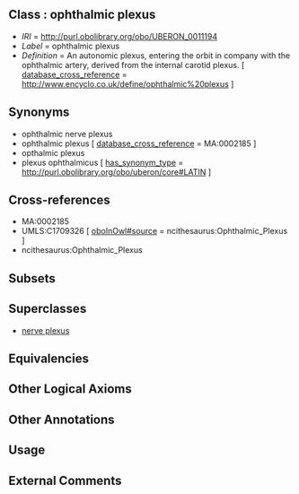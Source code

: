 
## Class : ophthalmic plexus

 * *IRI* = http://purl.obolibrary.org/obo/UBERON_0011194
 * *Label* = ophthalmic plexus
 * *Definition* = An autonomic plexus, entering the orbit in company with the ophthalmic artery, derived from the internal carotid plexus. [ [database_cross_reference](../../ef/oboInOwl#hasDbXref.md) = http://www.encyclo.co.uk/define/ophthalmic%20plexus ]

## Synonyms

 * ophthalmic nerve plexus
 * ophthalmic plexus [ [database_cross_reference](../../ef/oboInOwl#hasDbXref.md) = MA:0002185 ]
 * opthalmic plexus
 * plexus ophthalmicus [ [has_synonym_type](../../pe/oboInOwl#hasSynonymType.md) = http://purl.obolibrary.org/obo/uberon/core#LATIN ]

## Cross-references

 * MA:0002185
 * UMLS:C1709326 [ [oboInOwl#source](../../ce/oboInOwl#source.md) = ncithesaurus:Ophthalmic_Plexus ]
 * ncithesaurus:Ophthalmic_Plexus

## Subsets


## Superclasses

 * [nerve plexus](../../UBERON/10/UBERON_0001810.md)

## Equivalencies


## Other Logical Axioms


## Other Annotations


## Usage


## External Comments

